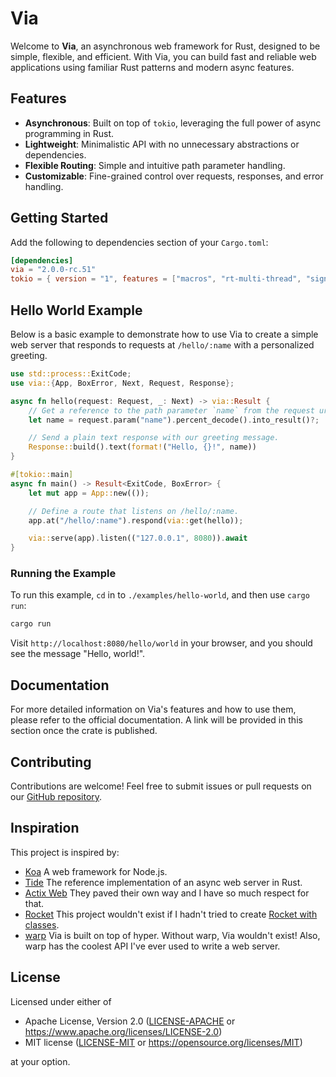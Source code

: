 # Via

Welcome to **Via**, an asynchronous web framework for Rust, designed to be simple, flexible, and efficient. With Via, you can build fast and reliable web applications using familiar Rust patterns and modern async features.

## Features

-   **Asynchronous**: Built on top of `tokio`, leveraging the full power of async programming in Rust.
-   **Lightweight**: Minimalistic API with no unnecessary abstractions or dependencies.
-   **Flexible Routing**: Simple and intuitive path parameter handling.
-   **Customizable**: Fine-grained control over requests, responses, and error handling.

## Getting Started

Add the following to dependencies section of your `Cargo.toml`:

```toml
[dependencies]
via = "2.0.0-rc.51"
tokio = { version = "1", features = ["macros", "rt-multi-thread", "signal"] }
```

## Hello World Example

Below is a basic example to demonstrate how to use Via to create a simple web server that responds to requests at `/hello/:name` with a personalized greeting.

```rust
use std::process::ExitCode;
use via::{App, BoxError, Next, Request, Response};

async fn hello(request: Request, _: Next) -> via::Result {
    // Get a reference to the path parameter `name` from the request uri.
    let name = request.param("name").percent_decode().into_result()?;

    // Send a plain text response with our greeting message.
    Response::build().text(format!("Hello, {}!", name))
}

#[tokio::main]
async fn main() -> Result<ExitCode, BoxError> {
    let mut app = App::new(());

    // Define a route that listens on /hello/:name.
    app.at("/hello/:name").respond(via::get(hello));

    via::serve(app).listen(("127.0.0.1", 8080)).await
}
```

### Running the Example

To run this example, `cd` in to `./examples/hello-world`, and then use `cargo run`:

```sh
cargo run
```

Visit `http://localhost:8080/hello/world` in your browser, and you should see the message "Hello, world!".

## Documentation

For more detailed information on Via's features and how to use them, please refer to the official documentation. A link will be provided in this section once the crate is published.

## Contributing

Contributions are welcome! Feel free to submit issues or pull requests on our [GitHub repository](https://github.com/zacharygolba/via).

## Inspiration

This project is inspired by:

-   [Koa](https://github.com/koajs/koa) A web framework for Node.js.
-   [Tide](https://github.com/http-rs/tide) The reference implementation of an async web server in Rust.
-   [Actix Web](https://github.com/actix/actix-web) They paved their own way and I have so much respect for that.
-   [Rocket](https://github.com/rwf2/Rocket) This project wouldn't exist if I hadn't tried to create [Rocket with classes](https://github.com/zacharygolba/via/blob/f44a3e8eeaee74cadfa2dd48cb60db5ef301aa01/docs/examples/advanced-blog/src/services/api/posts.rs).
-   [warp](https://github.com/seanmonstar/warp) Via is built on top of hyper. Without warp, Via wouldn't exist! Also, warp has the coolest API I've ever used to write a web server.

## License

Licensed under either of

-   Apache License, Version 2.0 ([LICENSE-APACHE](LICENSE-APACHE) or https://www.apache.org/licenses/LICENSE-2.0)
-   MIT license ([LICENSE-MIT](LICENSE-MIT) or https://opensource.org/licenses/MIT)

at your option.
